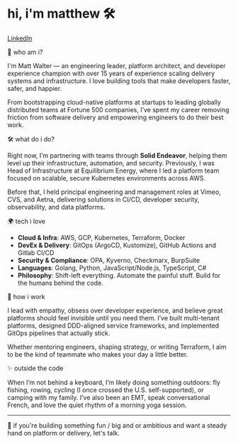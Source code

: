 # hi, i'm matthew 🛠️

[LinkedIn](https://www.linkedin.com/in/matthewkwalter) 


👋 who am i?

I'm Matt Walter — an engineering leader, platform architect, and developer experience champion with over 15 years of experience scaling delivery systems and infrastructure. I love building tools that make developers faster, safer, and happier.

From bootstrapping cloud-native platforms at startups to leading globally distributed teams at Fortune 500 companies, I’ve spent my career removing friction from software delivery and empowering engineers to do their best work.

🛠️ what do i do?

Right now, I’m partnering with teams through **Solid Endeavor**, helping them level up their infrastructure, automation, and security. Previously, I was Head of Infrastructure at Equilibrium Energy, where I led a platform team focused on scalable, secure Kubernetes environments across AWS.

Before that, I held principal engineering and management roles at Vimeo, CVS, and Aetna, delivering solutions in CI/CD, developer security, observability, and data platforms.

🌍 tech i love

- **Cloud & Infra**: AWS, GCP, Kubernetes, Terraform, Docker
- **DevEx & Delivery**: GitOps (ArgoCD, Kustomize), GitHub Actions and Gitlab CI/CD
- **Security & Compliance**: OPA, Kyverno, Checkmarx, BurpSuite
- **Languages**: Golang, Python, JavaScript/Node.js, TypeScript, C#
- **Philosophy**: Shift-left everything. Automate the painful stuff. Build for the humans behind the code.

💬 how i work

I lead with empathy, obsess over developer experience, and believe great platforms should feel invisible until you need them. I’ve built multi-tenant platforms, designed DDD-aligned service frameworks, and implemented GitOps pipelines that actually stick.

Whether mentoring engineers, shaping strategy, or writing Terraform, I aim to be the kind of teammate who makes your day a little better.

✨ outside the code

When I’m not behind a keyboard, I’m likely doing something outdoors: fly fishing, rowing, cycling (I once crossed the U.S. self-supported), or camping with my family. I’ve also been an EMT, speak conversational French, and love the quiet rhythm of a morning yoga session.

---

🧭 if you're building something fun / big and or ambitious and want a steady hand on platform or delivery, let's talk.
